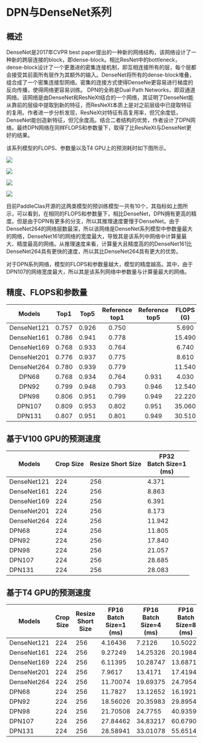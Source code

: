 # DPN与DenseNet系列

## 概述
DenseNet是2017年CVPR best paper提出的一种新的网络结构，该网络设计了一种新的跨层连接的block，即dense-block。相比ResNet中的bottleneck，dense-block设计了一个更激进的密集连接机制，即互相连接所有的层，每个层都会接受其前面所有层作为其额外的输入。DenseNet将所有的dense-block堆叠，组合成了一个密集连接型网络。密集的连接方式使得DenseNe更容易进行梯度的反向传播，使得网络更容易训练。
DPN的全称是Dual Path Networks，即双通道网络。该网络是由DenseNet和ResNeXt结合的一个网络，其证明了DenseNet能从靠前的层级中提取到新的特征，而ResNeXt本质上是对之前层级中已提取特征的复用。作者进一步分析发现，ResNeXt对特征有高复用率，但冗余度低，DenseNet能创造新特征，但冗余度高。结合二者结构的优势，作者设计了DPN网络。最终DPN网络在同样FLOPS和参数量下，取得了比ResNeXt与DenseNet更好的结果。

该系列模型的FLOPS、参数量以及T4 GPU上的预测耗时如下图所示。

![](../../images/models/T4_benchmark/t4.fp32.bs4.DPN.flops.png)

![](../../images/models/T4_benchmark/t4.fp32.bs4.DPN.params.png)

![](../../images/models/T4_benchmark/t4.fp32.bs4.DPN.png)

![](../../images/models/T4_benchmark/t4.fp16.bs4.DPN.png)

目前PaddleClas开源的这两类模型的预训练模型一共有10个，其指标如上图所示，可以看到，在相同的FLOPS和参数量下，相比DenseNet，DPN拥有更高的精度。但是由于DPN有更多的分支，所以其推理速度要慢于DenseNet。由于DenseNet264的网络层数最深，所以该网络是DenseNet系列模型中参数量最大的网络，DenseNet161的网络的宽度最大，导致其是该系列中网络中计算量最大、精度最高的网络。从推理速度来看，计算量大且精度高的的DenseNet161比DenseNet264具有更快的速度，所以其比DenseNet264具有更大的优势。

对于DPN系列网络，模型的FLOPS和参数量越大，模型的精度越高。其中，由于DPN107的网络宽度最大，所以其是该系列网络中参数量与计算量最大的网络。

## 精度、FLOPS和参数量

| Models      | Top1   | Top5   | Reference<br>top1 | Reference<br>top5 | FLOPS<br>(G) | Parameters<br>(M) |
|:--:|:--:|:--:|:--:|:--:|:--:|:--:|
| DenseNet121 | 0.757  | 0.926  | 0.750             |                   | 5.690        | 7.980             |
| DenseNet161 | 0.786  | 0.941  | 0.778             |                   | 15.490       | 28.680            |
| DenseNet169 | 0.768  | 0.933  | 0.764             |                   | 6.740        | 14.150            |
| DenseNet201 | 0.776  | 0.937  | 0.775             |                   | 8.610        | 20.010            |
| DenseNet264 | 0.780  | 0.939  | 0.779             |                   | 11.540       | 33.370            |
| DPN68       | 0.768  | 0.934  | 0.764             | 0.931             | 4.030        | 10.780            |
| DPN92       | 0.799  | 0.948  | 0.793             | 0.946             | 12.540       | 36.290            |
| DPN98       | 0.806  | 0.951  | 0.799             | 0.949             | 22.220       | 58.460            |
| DPN107      | 0.809  | 0.953  | 0.802             | 0.951             | 35.060       | 82.970            |
| DPN131      | 0.807  | 0.951  | 0.801             | 0.949             | 30.510       | 75.360            |




## 基于V100 GPU的预测速度

| Models                               | Crop Size | Resize Short Size | FP32<br>Batch Size=1<br>(ms) |
|-------------|-----------|-------------------|--------------------------|
| DenseNet121 | 224       | 256               | 4.371                    |
| DenseNet161 | 224       | 256               | 8.863                    |
| DenseNet169 | 224       | 256               | 6.391                    |
| DenseNet201 | 224       | 256               | 8.173                    |
| DenseNet264 | 224       | 256               | 11.942                   |
| DPN68       | 224       | 256               | 11.805                   |
| DPN92       | 224       | 256               | 17.840                   |
| DPN98       | 224       | 256               | 21.057                   |
| DPN107      | 224       | 256               | 28.685                   |
| DPN131      | 224       | 256               | 28.083                   |



## 基于T4 GPU的预测速度

| Models      | Crop Size | Resize Short Size | FP16<br>Batch Size=1<br>(ms) | FP16<br>Batch Size=4<br>(ms) | FP16<br>Batch Size=8<br>(ms) | FP32<br>Batch Size=1<br>(ms) | FP32<br>Batch Size=4<br>(ms) | FP32<br>Batch Size=8<br>(ms) |
|-------------|-----------|-------------------|------------------------------|------------------------------|------------------------------|------------------------------|------------------------------|------------------------------|
| DenseNet121 | 224       | 256               | 4.16436                      | 7.2126                       | 10.50221                     | 4.40447                      | 9.32623                      | 15.25175                     |
| DenseNet161 | 224       | 256               | 9.27249                      | 14.25326                     | 20.19849                     | 10.39152                     | 22.15555                     | 35.78443                     |
| DenseNet169 | 224       | 256               | 6.11395                      | 10.28747                     | 13.68717                     | 6.43598                      | 12.98832                     | 20.41964                     |
| DenseNet201 | 224       | 256               | 7.9617                       | 13.4171                      | 17.41949                     | 8.20652                      | 17.45838                     | 27.06309                     |
| DenseNet264 | 224       | 256               | 11.70074                     | 19.69375                     | 24.79545                     | 12.14722                     | 26.27707                     | 40.01905                     |
| DPN68       | 224       | 256               | 11.7827                      | 13.12652                     | 16.19213                     | 11.64915                     | 12.82807                     | 18.57113                     |
| DPN92       | 224       | 256               | 18.56026                     | 20.35983                     | 29.89544                     | 18.15746                     | 23.87545                     | 38.68821                     |
| DPN98       | 224       | 256               | 21.70508                     | 24.7755                      | 40.93595                     | 21.18196                     | 33.23925                     | 62.77751                     |
| DPN107      | 224       | 256               | 27.84462                     | 34.83217                     | 60.67903                     | 27.62046                     | 52.65353                     | 100.11721                    |
| DPN131      | 224       | 256               | 28.58941                     | 33.01078                     | 55.65146                     | 28.33119                     | 46.19439                     | 89.24904                     |
